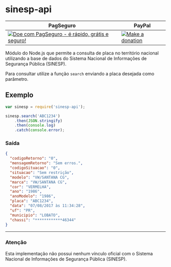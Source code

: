 # sinesp-api

| PagSeguro     | PayPal      |
| ------------- |-------------|
[![Doe com PagSeguro - é rápido, grátis e seguro!](https://stc.pagseguro.uol.com.br/public/img/botoes/doacoes/209x48-doar-laranja-assina.gif)](https://pag.ae/bhmK2Xf) | [![Make a donation](https://www.paypalobjects.com/en_US/i/btn/btn_donateCC_LG.gif)](https://www.paypal.com/cgi-bin/webscr?cmd=_s-xclick&hosted_button_id=LKDGCQBKYBW5E)
 
Módulo do Node.js que permite a consulta de placa no território nacional utilizando a base de dados do Sistema Nacional de Informações de Segurança Pública (SINESP).

Para consultar utilize a função `search` enviando a placa desejada como parâmetro.

## Exemplo

```javascript
var sinesp = require('sinesp-api');

sinesp.search('ABC1234')
    .then(JSON.stringify)
    .then(console.log)
    .catch(console.error);
```

### Saída

```json
{
  "codigoRetorno": "0",
  "mensagemRetorno": "Sem erros.",
  "codigoSituacao": "0",
  "situacao": "Sem restrição",
  "modelo": "VW/SANTANA CG",
  "marca": "VW/SANTANA CG",
  "cor": "VERMELHA",
  "ano": "1986",
  "anoModelo": "1986",
  "placa": "ABC1234",
  "data": "07/08/2017 às 11:34:28",
  "uf": "PR",
  "municipio": "LOBATO",
  "chassi": "************46344"
}
```

---

### Atenção

Esta implementação não possui nenhum vínculo oficial com o Sistema Nacional de Informações de Segurança Pública (SINESP).